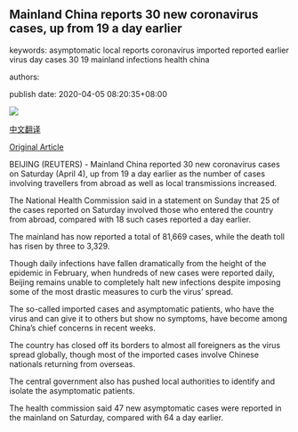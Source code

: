 ## Mainland China reports 30 new coronavirus cases, up from 19 a day earlier

keywords: asymptomatic local reports coronavirus imported reported earlier virus day cases 30 19 mainland infections health china

authors: 

publish date: 2020-04-05 08:20:35+08:00

![](https://www.straitstimes.com/sites/default/files/styles/x_large/public/articles/2020/04/05/wh-wuhanvirus-050420.jpg?itok=upFkbH6a)

[中文翻译](Mainland%20China%20reports%2030%20new%20coronavirus%20cases%2C%20up%20from%2019%20a%20day%20earlier_zh.md)

[Original Article](https://www.straitstimes.com/asia/east-asia/mainland-china-reports-30-new-coronavirus-cases-up-from-19-a-day-earlier)

BEIJING (REUTERS) - Mainland China reported 30 new coronavirus cases on Saturday (April 4), up from 19 a day earlier as the number of cases involving travellers from abroad as well as local transmissions increased.

The National Health Commission said in a statement on Sunday that 25 of the cases reported on Saturday involved those who entered the country from abroad, compared with 18 such cases reported a day earlier.

The mainland has now reported a total of 81,669 cases, while the death toll has risen by three to 3,329.

Though daily infections have fallen dramatically from the height of the epidemic in February, when hundreds of new cases were reported daily, Beijing remains unable to completely halt new infections despite imposing some of the most drastic measures to curb the virus’ spread.

The so-called imported cases and asymptomatic patients, who have the virus and can give it to others but show no symptoms, have become among China’s chief concerns in recent weeks.

The country has closed off its borders to almost all foreigners as the virus spread globally, though most of the imported cases involve Chinese nationals returning from overseas.

The central government also has pushed local authorities to identify and isolate the asymptomatic patients.

The health commission said 47 new asymptomatic cases were reported in the mainland on Saturday, compared with 64 a day earlier.